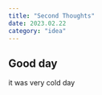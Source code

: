 ```yaml
---
title: "Second Thoughts"
date: 2023.02.22
category: "idea"
---
```


## Good day

it was very cold day
